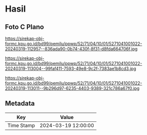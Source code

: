 # Hasil

## Foto C Plano

https://sirekap-obj-formc.kpu.go.id/bd99/pemilu/ppwp/52/71/04/10/01/5271041001022-20240319-112957--836ada90-0b74-430f-8f31-d8fda664706f.jpg

https://sirekap-obj-formc.kpu.go.id/bd99/pemilu/ppwp/52/71/04/10/01/5271041001022-20240319-113004--99faf411-7593-49e8-9c2f-7383ae1b8cd3.jpg

https://sirekap-obj-formc.kpu.go.id/bd99/pemilu/ppwp/52/71/04/10/01/5271041001022-20240319-113011--9b296d97-6235-4403-9389-321c786a67f0.jpg


## Metadata

| Key        | Value               |
| ---------- | ------------------- |
| Time Stamp | 2024-03-19 12:00:00 |



